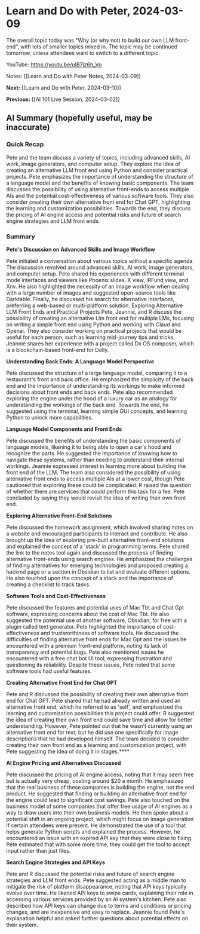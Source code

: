 # Learn and Do with Peter, 2024-03-09

The overall topic today was "Why (or why not) to build our own LLM front-end", with lots of smaller topics mixed in. The topic may be continued tomorrow, unless attendees want to switch to a different topic.

YouTube: <https://youtu.be/uIB7jz6h_Vo>

Notes: [[Learn and Do with Peter Notes, 2024-03-09]]

**Next:** [[Learn and Do with Peter, 2024-03-10]]

**Previous:** [[AI 101 Live Session, 2024-03-02]]

## AI Summary (hopefully useful, may be inaccurate)

### Quick Recap

Pete and the team discuss a variety of topics, including advanced skills, AI work, image generators, and computer setup. They explore the idea of creating an alternative LLM front end using Python and consider practical projects. Pete emphasizes the importance of understanding the structure of a language model and the benefits of knowing basic components. The team discusses the possibility of using alternative front-ends to access multiple AIs and the potential cost-effectiveness of various software tools. They also consider creating their own alternative front end for Chat GPT, highlighting the learning and customization possibilities. Towards the end, they discuss the pricing of AI engine access and potential risks and future of search engine strategies and LLM front ends.

### Summary

**Pete's Discussion on Advanced Skills and Image Workflow**

Pete initiated a conversation about various topics without a specific agenda. The discussion revolved around advanced skills, AI work, image generators, and computer setup. Pete shared his experiences with different terminal mode interfaces and viewers like Phoenix slides, X view, iRFund view, and Xnv. He also highlighted the necessity of an image workflow when dealing with a large number of images and suggested open-source tools like Darktable. Finally, he discussed his search for alternative interfaces, preferring a web-based or multi-platform solution. 
Exploring Alternative LLM Front Ends and Practical Projects 
Pete, Jeannie, and R discuss the possibility of creating an alternative Llm front end for multiple LMs, focusing on writing a simple front end using Python and working with Claud and Openai. They also consider working on practical projects that would be useful for each person, such as learning mid-journey tips and tricks. Jeannie shares her experience with a project called Dx OS composer, which is a blockchain-based front-end for Dolly. 

**Understanding Back Ends: A Language Model Perspective**

Pete discussed the structure of a large language model, comparing it to a restaurant's front and back office. He emphasized the simplicity of the back end and the importance of understanding its workings to make informed decisions about front ends and back ends. Pete also recommended exploring the engine under the hood of a luxury car as an analogy for understanding the workings of the back end. Towards the end, he suggested using the terminal, learning simple GUI concepts, and learning Python to unlock more capabilities. 

**Language Model Components and Front Ends** 

Pete discussed the benefits of understanding the basic components of language models, likening it to being able to open a car's hood and recognize the parts. He suggested the importance of knowing how to navigate these systems, rather than needing to understand their internal workings. Jeannie expressed interest in learning more about building the front end of the LLM. The team also considered the possibility of using alternative front ends to access multiple AIs at a lower cost, though Pete cautioned that exploring these could be complicated. R raised the question of whether there are services that could perform this task for a fee. Pete concluded by saying they would revisit the idea of writing their own front end. 

**Exploring Alternative Front-End Solutions** 

Pete discussed the homework assignment, which involved sharing notes on a website and encouraged participants to interact and contribute. He also brought up the idea of exploring pre-built alternative front-end solutions and explained the concept of a 'stack' in programming terms. Pete shared the link to the notes tool again and discussed the process of finding alternative front-ends using search engines. He emphasized the challenges of finding alternatives for emerging technologies and proposed creating a hackmd page or a section in Obsidian to list and evaluate different options. He also touched upon the concept of a stack and the importance of creating a checklist to track tasks. 

**Software Tools and Cost-Effectiveness** 

Pete discussed the features and potential uses of Mac Tbt and Chat Gpt software, expressing concerns about the cost of Mac Tbt. He also suggested the potential use of another software, Obsidian, for free with a plugin called text generator. Pete highlighted the importance of cost-effectiveness and trustworthiness of software tools. He discussed the difficulties of finding alternative front ends for Mac Gpt and the issues he encountered with a premium front-end platform, noting its lack of transparency and potential bugs. Pete also mentioned issues he encountered with a free chat bot UI tool, expressing frustration and questioning its reliability. Despite these issues, Pete noted that some software tools had useful features. 

**Creating Alternative Front End for Chat GPT** 

Pete and R discussed the possibility of creating their own alternative front end for Chat GPT. Pete shared that he had already written and used an alternative front end, which he referred to as 'self', and emphasized the learning and customization possibilities this project could offer. R suggested the idea of creating their own front end could save time and allow for better understanding. However, Pete pointed out that he wasn't currently using an alternative front end for text, but he did use one specifically for image descriptions that he had developed himself. The team decided to consider creating their own front end as a learning and customization project, with Pete suggesting the idea of doing it in stages.**** 

**AI Engine Pricing and Alternatives Discussed** 

Pete discussed the pricing of AI engine access, noting that it may seem free but is actually very cheap, costing around $20 a month. He emphasized that the real business of these companies is building the engine, not the end product. He suggested that finding or building an alternative front end for the engine could lead to significant cost savings. Pete also touched on the business model of some companies that offer free usage of AI engines as a way to draw users into their own business models. He then spoke about a potential shift in an ongoing project, which might focus on image generation if certain attendees were present. He demonstrated the use of a tool that helps generate Python scripts and explained the process. However, he encountered an issue with an expired API key that they were close to fixing. Pete estimated that with some more time, they could get the tool to accept input rather than just files. 

**Search Engine Strategies and API Keys** 

Pete and R discussed the potential risks and future of search engine strategies and LLM front ends. Pete suggested acting as a middle man to mitigate the risk of platform disappearance, noting that API keys typically evolve over time. He likened API keys to swipe cards, explaining their role in accessing various services provided by an AI system's kitchen. Pete also described how API keys can change due to terms and conditions or pricing changes, and are inexpensive and easy to replace. Jeannie found Pete's explanation helpful and asked further questions about potential effects on their system.